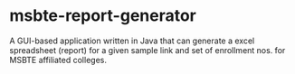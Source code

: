 # msbte-report-generator
A GUI-based application written in Java that can generate a excel spreadsheet (report) for a given sample link and set of enrollment nos. for MSBTE affiliated colleges.
